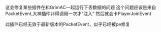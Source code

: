 这会修复某些插件在和GrimAC一起运行下丢数据的问题
这个问题应该是来自PacketEvent,大神插件非得调用一次才“注入”
然后就会卡PlayerJoinEvent 

此插件已经无效于最新版本的PacketEvent，似乎已经被pe修复

